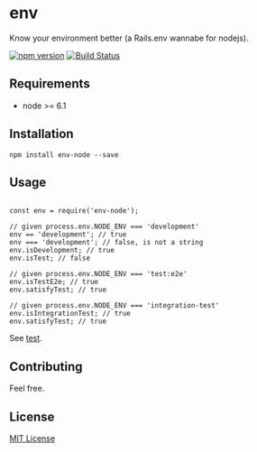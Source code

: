 # env

Know your environment better (a Rails.env wannabe for nodejs).

[![npm version](https://badge.fury.io/js/env-node.svg)](https://badge.fury.io/js/env-node)
[![Build Status](https://travis-ci.org/anggiaj/env-node.svg?branch=master)](https://travis-ci.org/anggiaj/env-node) 

## Requirements

- node >= 6.1

## Installation

```
npm install env-node --save
```

## Usage

```JS

const env = require('env-node');

// given process.env.NODE_ENV === 'development'
env == 'development'; // true
env === 'development'; // false, is not a string
env.isDevelopment; // true
env.isTest; // false

// given process.env.NODE_ENV === 'test:e2e'
env.isTestE2e; // true
env.satisfyTest; // true

// given process.env.NODE_ENV === 'integration-test'
env.isIntegrationTest; // true
env.satisfyTest; // true
```

See [test](https://github.com/anggiaj/env-node/blob/master/test/index.spec.js).

## Contributing

Feel free.

## License

[MIT License](http://www.opensource.org/licenses/MIT)

